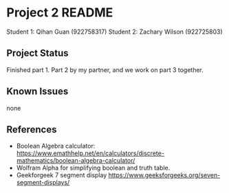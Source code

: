 # Project 2 README

Student 1: Qihan Guan (922758317)
Student 2: Zachary Wilson (922725803)

## Project Status
Finished part 1. Part 2 by my partner, and we work on part 3 together.


## Known Issues
none


## References
* Boolean Algebra calculator: https://www.emathhelp.net/en/calculators/discrete-mathematics/boolean-algebra-calculator/ 
* Wolfram Alpha for simplifying boolean and truth table.
* Geekforgeek 7 segment display https://www.geeksforgeeks.org/seven-segment-displays/


